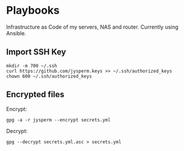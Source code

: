 # Playbooks
Infrastructure as Code of my servers, NAS and router. Currently using Ansible.

## Import SSH Key

```
mkdir -m 700 ~/.ssh
curl https://github.com/jysperm.keys >> ~/.ssh/authorized_keys
chown 600 ~/.ssh/authorized_keys
```

## Encrypted files

Encrypt:

```
gpg -a -r jysperm --encrypt secrets.yml
```

Decrypt:

```
gpg --decrypt secrets.yml.asc > secrets.yml
```
